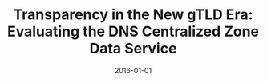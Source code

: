 ---
title: "Transparency in the New gTLD Era: Evaluating the DNS Centralized Zone Data Service"
collection: publications
permalink: /publication/2016-01-01-Transparency-in-the-New-gTLD-Era-Evaluating-the-DNS-Centralized-Zone-Data-Service
date: 2016-01-01
venue: 'In the proceedings of Fourth IEEE Workshop on Hot Topics in Web Systems and Technologies, HotWeb 2016, Washington, DC, USA, October 24-25, 2016'
paperurl: 'https://doi.org/10.1109/HotWeb.2016.18'
citation: ' Ah Kang,  Seong Jeong,  Steven Ko,  Kui Ren,  David Mohaisen, &quot;Transparency in the New gTLD Era: Evaluating the DNS Centralized Zone Data Service.&quot; In the proceedings of Fourth IEEE Workshop on Hot Topics in Web Systems and Technologies, HotWeb 2016, Washington, DC, USA, October 24-25, 2016, 2016.'
---